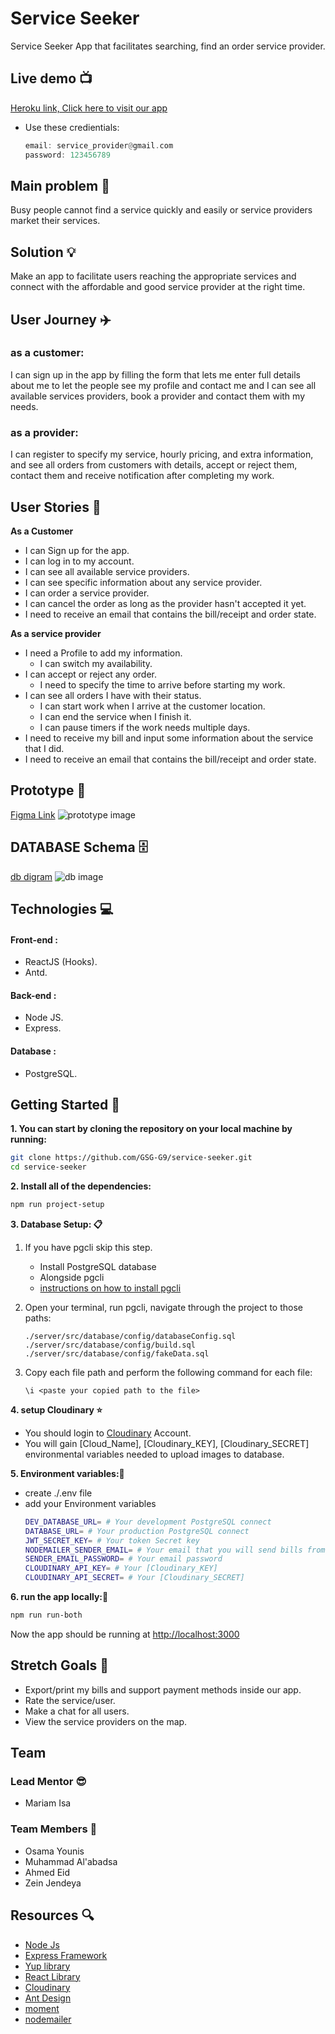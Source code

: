 # Service Seeker
Service Seeker App that facilitates searching, find an order service provider.

## Live demo :tv: 
[Heroku link, Click here to visit our app](https://service-seeker.herokuapp.com/)
* Use these credientials:

    ```hs
    email: service_provider@gmail.com
    password: 123456789
    ```


## Main problem :new_moon_with_face:
Busy people cannot find a service quickly and easily or service providers market their services.

## Solution :bulb:
Make an app to facilitate users reaching the appropriate services and connect with the affordable and good service provider at the right time.



## User Journey :airplane:
### as a customer:
I can sign up in the app by filling the form that lets me enter full details about me to let the people see my profile and contact me and I can see all available services providers, book a provider and contact them with my needs.
### as a provider:
I can register to specify my service, hourly pricing, and extra information, and see all orders from customers with details, accept or reject them, contact them and receive notification after completing my work.

## User Stories :open_book:

**As a Customer**
* I can Sign up for the app.
* I can log in to my account.
* I can see all available service providers.
* I can see specific information about any service provider.
* I can order a service provider.
* I can cancel the order as long as the provider hasn't accepted it yet.
* I need to receive an email that contains the bill/receipt and order state.

**As a service provider**
* I need a Profile to add my information.
    * I can switch my availability.
* I can accept or reject any order.
    * I need to specify the time to arrive before starting my work.
* I can see all orders I have with their status.
    * I can start work when I arrive at the customer location.
    * I can end the service when I finish it.
    * I can pause timers if the work needs multiple days.
* I need to receive my bill and input some information about the service that I did.
* I need to receive an email that contains the bill/receipt and order state.

## Prototype :art:
[Figma Link](https://www.figma.com/file/4gyWA11DmZOmlnle5mC4TG/hound?node-id=0%3A1)
![prototype image](https://i.imgur.com/awA5aKA.png)




## DATABASE Schema :file_cabinet:
[db digram](https://dbdiagram.io/d/60158d7e80d742080a3878db)
![db image](https://i.imgur.com/umLYRoS.png)


## Technologies :computer:

#### Front-end :

- ReactJS (Hooks).
- Antd.

#### Back-end :

- Node JS.
- Express.

#### Database :
- PostgreSQL.

## Getting Started 📣
**1. You can start by cloning the repository on your local machine by running:**

```sh
git clone https://github.com/GSG-G9/service-seeker.git
cd service-seeker
```

**2. Install all of the dependencies:**

```sh
npm run project-setup
```
**3. Database Setup: 📋**

1. If you have pgcli skip this step.

   - Install PostgreSQL database
   - Alongside pgcli
   - [instructions on how to install pgcli](https://www.pgcli.com/install)

2. Open your terminal, run pgcli, navigate through the project to those paths: 
    
    ```
    ./server/src/database/config/databaseConfig.sql
    ./server/src/database/config/build.sql
    ./server/src/database/config/fakeData.sql
    ```

3. Copy each file path and perform the following command for each file:

    ```
    \i <paste your copied path to the file>
    ```



**4. setup Cloudinary ⭐**
* You should login to [Cloudinary](https://cloudinary.com/) Account.
* You will gain [Cloud_Name], [Cloudinary_KEY], [Cloudinary_SECRET] environmental variables needed to upload images to database.



**5. Environment variables:🔑**
- create ./.env file
- add your Environment variables
    ```sh
    DEV_DATABASE_URL= # Your development PostgreSQL connect
    DATABASE_URL= # Your production PostgreSQL connect
    JWT_SECRET_KEY= # Your token Secret key
    NODEMAILER_SENDER_EMAIL= # Your email that you will send bills from
    SENDER_EMAIL_PASSWORD= # Your email password
    CLOUDINARY_API_KEY= # Your [Cloudinary_KEY]
    CLOUDINARY_API_SECRET= # Your [Cloudinary_SECRET]
    ```
**6. run the app locally:🔌**

```sh
npm run run-both
```

Now the app should be running at [http://localhost:3000](http://localhost:3000)


## Stretch Goals :goal_net:
* Export/print my bills and support payment methods inside our app.
* Rate the service/user.
* Make a chat for all users.
* View the service providers on the map.


## Team

### Lead Mentor :sunglasses:
* Mariam Isa

### Team Members :busts_in_silhouette:
* Osama Younis
* Muhammad Al'abadsa
* Ahmed Eid
* Zein Jendeya 
 

## Resources :mag:
* [Node Js](https://nodejs.org/en/)
* [Express Framework](https://expressjs.com/)
* [Yup library](https://github.com/jquense/yup) 
* [React Library](https://reactjs.org/)
* [Cloudinary](https://cloudinary.com/)
* [Ant Design](https://ant.design/)
* [moment](https://momentjs.com/)
* [nodemailer](https://nodemailer.com/)

